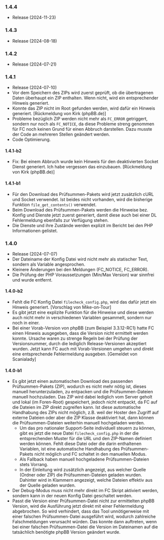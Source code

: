 ### 1.4.4
* Release (2024-11-23)

### 1.4.3
* Release (2024-08-18)

### 1.4.2
* Release (2024-07-21)

### 1.4.1
* Release (2024-07-10)
* Vor dem Speichern des ZIPs wird zuerst geprüft, ob die übertragenen Daten überhaupt ein ZIP enthalten. Wenn nicht, wird ein entsprechender Hinweis generiert.
* Konnte das ZIP nicht im Root gefunden werden, wird dafür ein Hinweis generiert. [Rückmeldung von Kirk (phpBB.de)]
* Probleme bezüglich ZIP werden nicht mehr als `FC_ERROR` getriggert, sondern nur noch als `FC_NOTICE`, da diese Probleme streng genommen für FC noch keinen Grund für einen Abbruch darstellen. Dazu musste der Code an mehreren Stellen geändert werden.
* Code Optimierung.

#### 1.4.1-b2
* Fix: Bei einem Abbruch wurde kein Hinweis für den deaktivierten Socket Dienst generiert. Ich habe vergessen das einzubauen. [Rückmeldung von Kirk (phpBB.de)]

#### 1.4.1-b1
* Für den Download des Prüfsummen-Pakets wird jetzt zusätzlich cURL und Socket verwendet. Ist beides nicht vorhanden, wird die bisherige Funktion `file_get_contents()` verwendet.
* Beim Download des Prüfsummen-Pakets werden die Hinweise bez. Konfig und Dienste jetzt zuerst generiert, damit diese auch bei einer DL Fehlermeldung ebenfalls zur Verfügung stehen.
* Die Dienste und ihre Zustände werden explizit im Bericht bei den PHP Informationen gelistet.

### 1.4.0
* Release (2024-07-07)
* Der Dateiname der Konfig Datei wird nicht mehr als statischer Text, sondern als Variable angesprochen.
* Kleinere Änderungen bei den Meldungen (FC_NOTICE, FC_ERROR).
* Die Prüfung der PHP Voraussetzungen (Min/Max Version) war sinnfrei und wurde entfernt.

#### 1.4.0-b2
* Fehlt die FC Konfig Datei `filecheck_config.php`, wird das dafür jetzt ein Hinweis generiert. [Vorschlag von Mike-on-Tour]
* Es gibt jetzt eine explizite Funktion für die Hinweise und diese werden auch nicht mehr in verschiedenen Variablen gesammelt, sondern nur noch in einer.
* Bei einer Vorab-Version von phpBB (zum Beispiel 3.3.12-RC1) hatte FC einen Hinweis ausgegeben, dass die Version nicht ermittelt werden konnte. Ursache waren zu strenge Regeln bei der Prüfung der Versionsnummer, durch die lediglich Release-Versionen akzeptiert wurden. Jetzt kann FC auch mit Vorab-Versionen umgehen und direkt eine entsprechende Fehlermeldung ausgeben. [Gemeldet von Scanialady]

#### 1.4.0-b1
* Es gibt jetzt einen automatischen Download des passenden Prüfsummen-Pakets (ZIP), wodurch es nicht mehr nötig ist, dieses manuell herunterzuladen, zu entpacken und die Prüfsummen-Dateien manuell hochzuladen. Das ZIP wird dabei lediglich vom Server geholt und lokal (im Foren-Root) gespeichert, jedoch nicht entpackt, da FC auf die Dateien im ZIP direkt zugreifen kann. Ist diese automatische Handhabung des ZIPs nicht möglich, z.B. weil der Hoster den Zugriff auf externe Dateien oder aber die ZIP Klasse deaktiviert hat, dann können die Prüfsummen-Dateien weiterhin manuell hochgeladen werden.
  * Um das pro nationaler Support-Seite individuell steuern zu können, gibt es jetzt die neue Datei `filecheck_config.php` in der die entsprechenden Muster für die URL und den ZIP-Namen definiert werden können. Fehlt diese Datei oder die darin enthaltenen Variablen, ist eine automatische Handhabung des Prüfsummen-Pakets nicht möglich und FC schaltet in den manuellen Modus.
  * Als Fallback haben manuell hochgeladene Prüfsummen-Dateien stets Vorrang.
  * In der Einleitung wird zusätzlich angezeigt, aus welcher Quelle (Ordner oder ZIP) die Prüfsummen-Dateien geladen wurden. Dahinter wird in Klammern angezeigt, welche Dateien effektiv aus der Quelle geladen wurden.
* Der Debug-Modus muss nicht mehr direkt im FC Skript aktiviert werden, sondern kann in der neuen Konfig Datei geschaltet werden.
* Passt die Version einer Prüfsummen-Datei nicht zur ermittelten phpBB Version, wird die Ausführung jetzt direkt mit einer Fehlermeldung abgebrochen. So wird verhindert, dass das Tool unnötigerweise mit einer falschen Prüfsummen-Datei ausgeführt wird, wodurch zahlreiche Falschmeldungen verursacht würden. Das konnte dann auftreten, wenn bei einer falschen Prüfsummen-Datei die Version im Dateinamen auf die tatsächlich benötigte phpBB Version geändert wurde.

